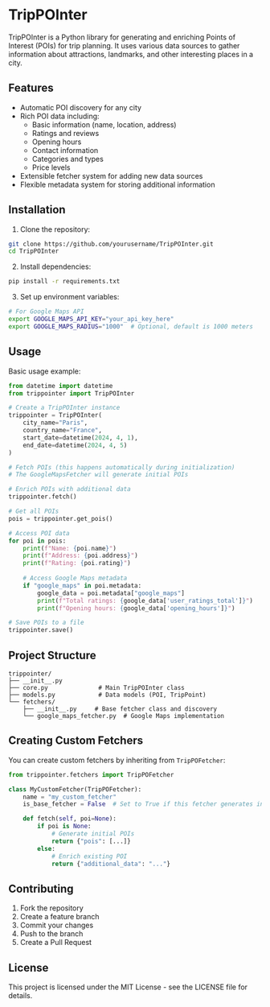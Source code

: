 # TripPOInter

TripPOInter is a Python library for generating and enriching Points of Interest (POIs) for trip planning. It uses various data sources to gather information about attractions, landmarks, and other interesting places in a city.

## Features

- Automatic POI discovery for any city
- Rich POI data including:
  - Basic information (name, location, address)
  - Ratings and reviews
  - Opening hours
  - Contact information
  - Categories and types
  - Price levels
- Extensible fetcher system for adding new data sources
- Flexible metadata system for storing additional information

## Installation

1. Clone the repository:
```bash
git clone https://github.com/yourusername/TripPOInter.git
cd TripPOInter
```

2. Install dependencies:
```bash
pip install -r requirements.txt
```

3. Set up environment variables:
```bash
# For Google Maps API
export GOOGLE_MAPS_API_KEY="your_api_key_here"
export GOOGLE_MAPS_RADIUS="1000"  # Optional, default is 1000 meters
```

## Usage

Basic usage example:

```python
from datetime import datetime
from trippointer import TripPOInter

# Create a TripPOInter instance
trippointer = TripPOInter(
    city_name="Paris",
    country_name="France",
    start_date=datetime(2024, 4, 1),
    end_date=datetime(2024, 4, 5)
)

# Fetch POIs (this happens automatically during initialization)
# The GoogleMapsFetcher will generate initial POIs

# Enrich POIs with additional data
trippointer.fetch()

# Get all POIs
pois = trippointer.get_pois()

# Access POI data
for poi in pois:
    print(f"Name: {poi.name}")
    print(f"Address: {poi.address}")
    print(f"Rating: {poi.rating}")
    
    # Access Google Maps metadata
    if "google_maps" in poi.metadata:
        google_data = poi.metadata["google_maps"]
        print(f"Total ratings: {google_data['user_ratings_total']}")
        print(f"Opening hours: {google_data['opening_hours']}")

# Save POIs to a file
trippointer.save()
```

## Project Structure

```
trippointer/
├── __init__.py
├── core.py              # Main TripPOInter class
├── models.py            # Data models (POI, TripPoint)
└── fetchers/
    ├── __init__.py     # Base fetcher class and discovery
    └── google_maps_fetcher.py  # Google Maps implementation
```

## Creating Custom Fetchers

You can create custom fetchers by inheriting from `TripPOFetcher`:

```python
from trippointer.fetchers import TripPOFetcher

class MyCustomFetcher(TripPOFetcher):
    name = "my_custom_fetcher"
    is_base_fetcher = False  # Set to True if this fetcher generates initial POIs

    def fetch(self, poi=None):
        if poi is None:
            # Generate initial POIs
            return {"pois": [...]}
        else:
            # Enrich existing POI
            return {"additional_data": "..."}
```

## Contributing

1. Fork the repository
2. Create a feature branch
3. Commit your changes
4. Push to the branch
5. Create a Pull Request

## License

This project is licensed under the MIT License - see the LICENSE file for details.
